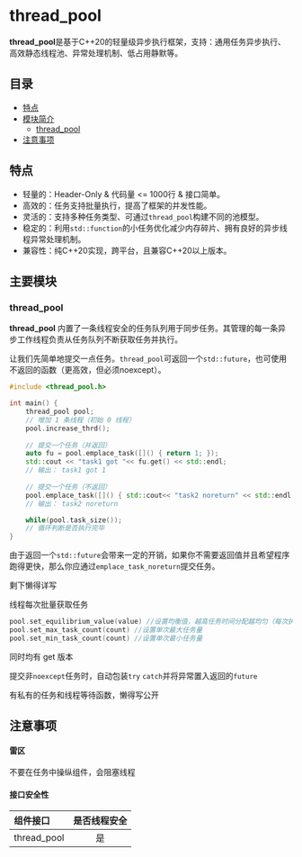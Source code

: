 # thread_pool

**thread_pool**是基于C++20的轻量级异步执行框架，支持：通用任务异步执行、高效静态线程池、异常处理机制、低占用静默等。

## 目录
- [特点](#特点)
- [模块简介](#主要模块)
	- [thread_pool](#thread_pool)
- [注意事项](#注意事项)

## 特点

- 轻量的：Header-Only & 代码量 <= 1000行 & 接口简单。
- 高效的：任务支持批量执行，提高了框架的并发性能。
- 灵活的：支持多种任务类型、可通过`thread_pool`构建不同的池模型。
- 稳定的：利用`std::function`的小任务优化减少内存碎片、拥有良好的异步线程异常处理机制。
- 兼容性：纯C++20实现，跨平台，且兼容C++20以上版本。

## 主要模块
### **thread_pool**

**thread_pool** 内置了一条线程安全的任务队列用于同步任务。其管理的每一条异步工作线程负责从任务队列不断获取任务并执行。

让我们先简单地提交一点任务。`thread_pool`可返回一个`std::future`，也可使用不返回的函数（更高效，但必须noexcept）。

```c++
#include <thread_pool.h>

int main() {
    thread_pool pool;
    // 增加 1 条线程（初始 0 线程）
    pool.increase_thrd();
    
    // 提交一个任务（并返回）
    auto fu = pool.emplace_task([]() { return 1; });
    std::cout << "task1 got "<< fu.get() << std::endl;
    // 输出： task1 got 1
    
    // 提交一个任务（不返回）
    pool.emplace_task([]() { std::cout<< "task2 noreturn" << std::endl; return 2; });
    // 输出： task2 noreturn

    while(pool.task_size());
    // 循环判断是否执行完毕
}
```
由于返回一个`std::future`会带来一定的开销，如果你不需要返回值并且希望程序跑得更快，那么你应通过`emplace_task_noreturn`提交任务。

剩下懒得详写

线程每次批量获取任务
```c++
pool.set_equilibrium_value(value) //设置均衡值，越高任务时间分配越均匀（每次执行 总任务量/总线程量/均衡值 个任务）
pool.set_max_task_count(count) //设置单次最大任务量
pool.set_min_task_count(count) //设置单次最小任务量
```
同时均有 get 版本

提交非`noexcept`任务时，自动包装`try` `catch`并将异常置入返回的`future`

有私有的任务和线程等待函数，懒得写公开

## 注意事项
#### 雷区
不要在任务中操纵组件，会阻塞线程
#### 接口安全性
|组件接口|是否线程安全|
| :-- | :--: |
|thread_pool|是|

